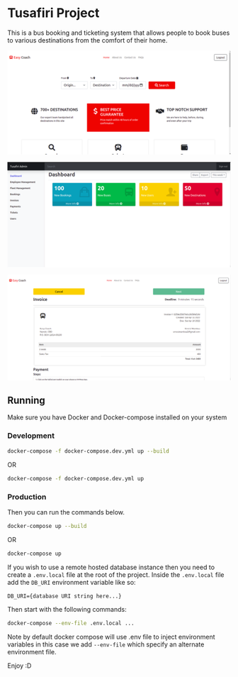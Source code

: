# Tusafiri Project

This is a bus booking and ticketing system that allows people to book buses to various destinations from the comfort of their home.

![webapp home](./images/webapp_home.png)

![admin home](./images/admin_home.png)

![invoice](./images/invoice.png)

## Running

Make sure you have Docker and Docker-compose installed on your system

### Development

```bash
docker-compose -f docker-compose.dev.yml up --build
```

OR

```bash
docker-compose -f docker-compose.dev.yml up
```

### Production

Then you can run the commands below.

```bash
docker-compose up --build
```

OR

```bash
docker-compose up
```

If you wish to use a remote hosted database instance then you need to create a ```.env.local``` file at the root of the project. Inside the ```.env.local``` file add the ```DB_URI``` environment variable like so:

```text
DB_URI={database URI string here...}
```

Then start with the following commands:

```bash
docker-compose --env-file .env.local ...
```

Note by default docker compose will use .env file to inject environment variables in this case we add ```--env-file``` which specify an alternate environment file.

Enjoy :D
